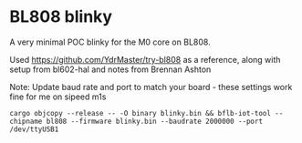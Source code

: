 # BL808 blinky

A very minimal POC blinky for the M0 core on BL808.

Used https://github.com/YdrMaster/try-bl808 as a reference, along with setup from bl602-hal and notes from Brennan Ashton

Note: Update baud rate and port to match your board - these settings work fine for me on sipeed m1s

```system
cargo objcopy --release -- -O binary blinky.bin && bflb-iot-tool --chipname bl808 --firmware blinky.bin --baudrate 2000000 --port /dev/ttyUSB1
```